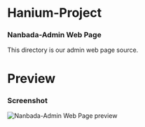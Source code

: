 # Hanium-Project
### Nanbada-Admin Web Page
This directory is our admin web page source.

# Preview

### Screenshot

![Nanbada-Admin Web Page preview](https://colorlib.com/wp/wp-content/uploads/sites/2/concept-free-admin-dashboard-panel.jpg)